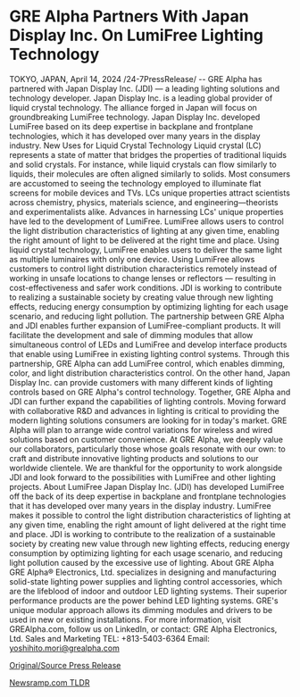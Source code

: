 # GRE Alpha Partners With Japan Display Inc. On LumiFree Lighting Technology

TOKYO, JAPAN, April 14, 2024 /24-7PressRelease/ -- GRE Alpha has partnered with Japan Display Inc. (JDI) — a leading lighting solutions and technology developer.   Japan Display Inc. is a leading global provider of liquid crystal technology.   The alliance forged in Japan will focus on groundbreaking LumiFree technology. Japan Display Inc. developed LumiFree based on its deep expertise in backplane and frontplane technologies, which it has developed over many years in the display industry.  New Uses for Liquid Crystal Technology  Liquid crystal (LC) represents a state of matter that bridges the properties of traditional liquids and solid crystals. For instance, while liquid crystals can flow similarly to liquids, their molecules are often aligned similarly to solids. Most consumers are accustomed to seeing the technology employed to illuminate flat screens for mobile devices and TVs. LCs unique properties attract scientists across chemistry, physics, materials science, and engineering—theorists and experimentalists alike. Advances in harnessing LCs' unique properties have led to the development of LumiFree.  LumiFree allows users to control the light distribution characteristics of lighting at any given time, enabling the right amount of light to be delivered at the right time and place. Using liquid crystal technology, LumiFree enables users to deliver the same light as multiple luminaires with only one device.   Using LumiFree allows customers to control light distribution characteristics remotely instead of working in unsafe locations to change lenses or reflectors — resulting in cost-effectiveness and safer work conditions.   JDI is working to contribute to realizing a sustainable society by creating value through new lighting effects, reducing energy consumption by optimizing lighting for each usage scenario, and reducing light pollution.  The partnership between GRE Alpha and JDI enables further expansion of LumiFree-compliant products. It will facilitate the development and sale of dimming modules that allow simultaneous control of LEDs and LumiFree and develop interface products that enable using LumiFree in existing lighting control systems.  Through this partnership, GRE Alpha can add LumiFree control, which enables dimming, color, and light distribution characteristics control. On the other hand, Japan Display Inc. can provide customers with many different kinds of lighting controls based on GRE Alpha's control technology.   Together, GRE Alpha and JDI can further expand the capabilities of lighting controls. Moving forward with collaborative R&D and advances in lighting is critical to providing the modern lighting solutions consumers are looking for in today's market. GRE Alpha will plan to arrange wide control variations for wireless and wired solutions based on customer convenience.   At GRE Alpha, we deeply value our collaborators, particularly those whose goals resonate with our own: to craft and distribute innovative lighting products and solutions to our worldwide clientele. We are thankful for the opportunity to work alongside JDI and look forward to the possibilities with LumiFree and other lighting projects.  About LumiFree   Japan Display Inc. (JDI) has developed LumiFree off the back of its deep expertise in backplane and frontplane technologies that it has developed over many years in the display industry. LumiFree makes it possible to control the light distribution characteristics of lighting at any given time, enabling the right amount of light delivered at the right time and place. JDI is working to contribute to the realization of a sustainable society by creating new value through new lighting effects, reducing energy consumption by optimizing lighting for each usage scenario, and reducing light pollution caused by the excessive use of lighting.  About GRE Alpha  GRE Alpha® Electronics, Ltd. specializes in designing and manufacturing solid-state lighting power supplies and lighting control accessories, which are the lifeblood of indoor and outdoor LED lighting systems. Their superior performance products are the power behind LED lighting systems. GRE's unique modular approach allows its dimming modules and drivers to be used in new or existing installations. For more information, visit GREAlpha.com, follow us on LinkedIn, or contact:   GRE Alpha Electronics, Ltd. Sales and Marketing TEL: +813-5403-6364 Email: yoshihito.mori@grealpha.com 

[Original/Source Press Release](https://www.24-7pressrelease.com/press-release/509855/gre-alpha-partners-with-japan-display-inc-on-lumifree-lighting-technology) 

[Newsramp.com TLDR](https://newsramp.com/None) 